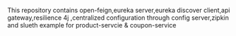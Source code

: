 This repository contains open-feign,eureka server,eureka discover client,api gateway,resilience 4j ,centralized configuration through config server,zipkin and 
slueth example for product-servcie & coupon-service
